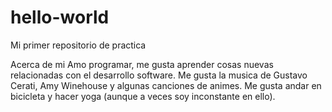 # hello-world
Mi primer repositorio de practica

Acerca de mi
Amo programar, me gusta aprender cosas nuevas relacionadas con el desarrollo software. 
Me gusta la musica de Gustavo Cerati, Amy Winehouse y algunas canciones de animes.
Me gusta andar en bicicleta y hacer yoga (aunque a veces soy inconstante en ello).
